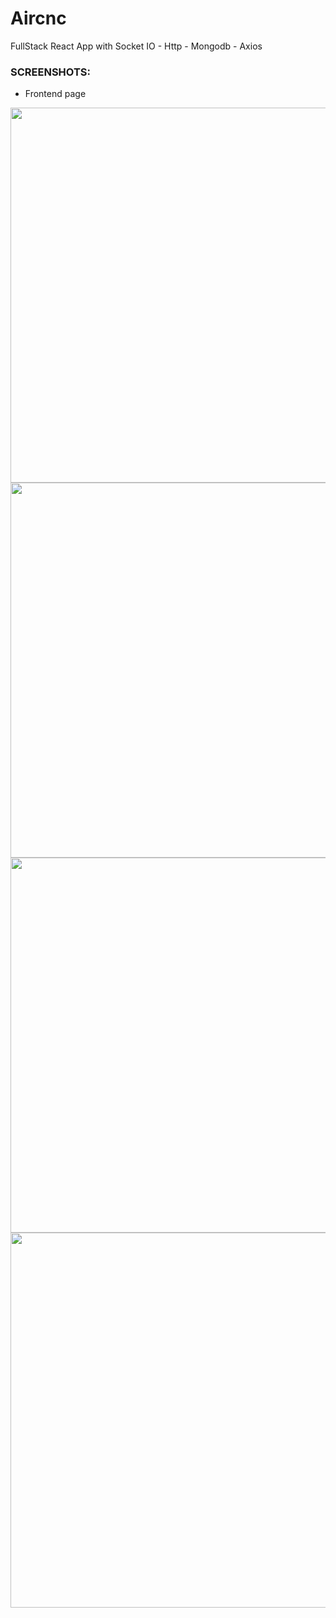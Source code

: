 # Aircnc
FullStack  React App with Socket IO - Http - Mongodb - Axios


 ### SCREENSHOTS:
  - Frontend page
  <img src="https://sergior.s3.amazonaws.com/fullstack+shoe/front-10.png" height = "600" width = "700" />
  
  
  
  
   <img src="https://sergior.s3.amazonaws.com/fullstack+shoe/signup-spot.png" height = "600" width = "700" />
   
   
   
   
   <img src="https://sergior.s3.amazonaws.com/fullstack+shoe/front+%26+mobile-img.png" height = "600" width = "700" />
   
   
   
    
   <img src="https://sergior.s3.amazonaws.com/fullstack+shoe/ReservationMongodb-results.png" height = "600" width = "700" />

